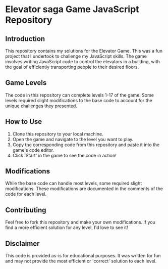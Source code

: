 # Elevator saga Game JavaScript Repository

## Introduction

This repository contains my solutions for the Elevator Game. This was a fun project that I undertook to challenge my JavaScript skills. The game involves writing JavaScript code to control the elevators in a building, with the goal of efficiently transporting people to their desired floors.

## Game Levels

The code in this repository can complete levels 1-17 of the game. Some levels required slight modifications to the base code to account for the unique challenges they presented.

## How to Use

1. Clone this repository to your local machine.
2. Open the game and navigate to the level you want to play.
3. Copy the corresponding code from this repository and paste it into the game's code editor.
4. Click 'Start' in the game to see the code in action!

## Modifications

While the base code can handle most levels, some required slight modifications. These modifications are documented in the comments of the code for each level.

## Contributing

Feel free to fork this repository and make your own modifications. If you find a more efficient solution for any level, I'd love to see it!

## Disclaimer

This code is provided as-is for educational purposes. It was written for fun and may not provide the most efficient or 'correct' solution to each level.

